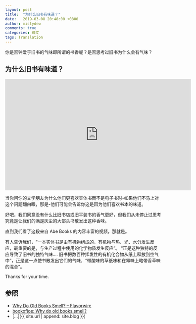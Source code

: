 ```yaml
---
layout: post
title:  "为什么旧书有味道？"
date:   2019-03-08 20:48:00 +0800
author: mistydew
comments: true
categories: 译文
tags: Translation
---
```

你是否钟爱于旧书的气味即所谓的书香呢？是否思考过旧书为什么会有气味？

## 为什么旧书有味道？

<iframe src="https://www.youtube.com/embed/aUaInTfrDnA" frameborder="0" height="360" width="600"></iframe>

当你问你的文学朋友为什么他们更喜欢实体书而不是电子书时-如果他们不马上对这个问题翻白眼，那是-他们可能会告诉你这是因为他们喜欢书本的味道。

好吧，我们同意没有什么比旧书店或旧平装书的香气更好，但我们从未停止过思考究竟是让我们的满是灰尘的大部头书散发出这种香味。

直到我们看了这段来自 Abe Books 的内容丰富的视频，那就是。

有人告诉我们，“一本实体书是由有机物组成的，有机物与热、光、水分发生反应，最重要的是，与生产过程中使用的化学物质发生反应”。
“正是这种独特的反应导致了旧书的独特气味.... 旧书把数百种挥发性的有机化合物从纸上释放到空气中”，正是这一点使书散发出它们的气味，“带酸味的草纸味和在霉味上略带香草味的混合”。

Thanks for your time.

## 参照
* [Why Do Old Books Smell? – Flavorwire](http://flavorwire.com/282771/why-do-old-books-smell)
* [bookofjoe: Why do old books smell?](https://www.bookofjoe.com/2019/03/why-do-old-books-smell.html)
* [...]({{ site.url | append: site.blog }})
